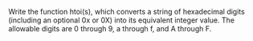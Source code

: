 Write the function htoi(s), which converts a string of hexadecimal digits (including an optional 0x or 0X) 
into its equivalent integer value. The allowable digits are 0 through 9, a through f, and A through F.